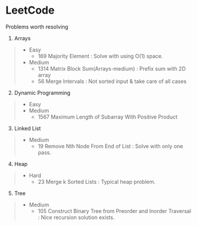 # LeetCode

Problems worth resolving 

1. Arrays
> * Easy
>    * 169 Majority Element : Solve with using O(1) space.
>* Medium
>    * 1314 Matrix Block Sum(Arrays-medium) : Prefix sum with 2D array
>    * 56 Merge Intervals : Not sorted input & take care of all cases
2. Dynamic Programming
>* Easy
>* Medium
>    * 1567 Maximum Length of Subarray With Positive Product
3. Linked List
>* Medium
>    * 19 Remove Nth Node From End of List : Solve with only one pass.
4. Heap
>* Hard
>    * 23 Merge k Sorted Lists : Typical heap problem. 
5. Tree
>* Medium
>    * 105 Construct Binary Tree from Preorder and Inorder Traversal : Nice recursion solution exists. 